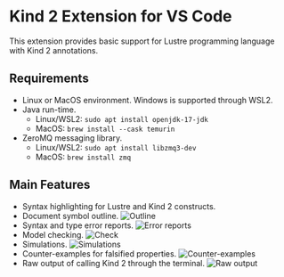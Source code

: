 # Kind 2 Extension for VS Code
This extension provides basic support for Lustre programming language with Kind 2 annotations.

## Requirements
* Linux or MacOS environment. Windows is supported through WSL2.
* Java run-time.
  * Linux/WSL2: `sudo apt install openjdk-17-jdk`
  * MacOS: `brew install --cask temurin`
* ZeroMQ messaging library.
  * Linux/WSL2: `sudo apt install libzmq3-dev`
  * MacOS: `brew install zmq`

## Main Features
* Syntax highlighting for Lustre and Kind 2 constructs.
* Document symbol outline.
  ![Outline](gifs/outline.gif)
* Syntax and type error reports.
  ![Error reports](gifs/errors.gif)
* Model checking.
  ![Check](gifs/check.gif)
* Simulations.
  ![Simulations](gifs/simulation.gif)
* Counter-examples for falsified properties.
  ![Counter-examples](gifs/counterExample.gif)
* Raw output of calling Kind 2 through the terminal.
  ![Raw output](gifs/raw.gif)
